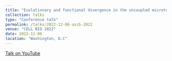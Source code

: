 ```yaml
---
title: "Evolutionary and functional divergence in the uncoupled microtubule networks of Naegleria"
collection: talks
type: "Conference talk"
permalink: /talks/2022-12-06-ascb-2022
venue: "CELL BIO 2022"
date: 2022-12-06
location: "Washington, D.C"
---
```


[Talk on YouTube](https://youtu.be/8Afe957sc_I)
